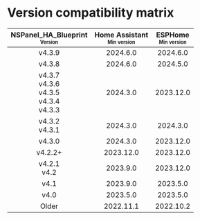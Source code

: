 # Version compatibility matrix

<!-- markdownlint-disable MD013 MD033 -->
| NSPanel_HA_Blueprint<br><sub><sup>Version</sup></sub> | Home Assistant<br><sub><sup>Min version</sup></sub> | ESPHome<br><sub><sup>Min version</sup></sub> |
| :--: | :--: | :--: |
| v4.3.9 | 2024.6.0 | 2024.6.0 |
| v4.3.8 | 2024.6.0 | 2024.5.0 |
| v4.3.7<br>v4.3.6<br>v4.3.5<br>v4.3.4<br>v4.3.3 | 2024.3.0 | 2023.12.0 |
| v4.3.2<br>v4.3.1 | 2024.3.0 | 2024.3.0 |
| v4.3.0 | 2024.3.0 | 2023.12.0 |
| v4.2.2+ | 2023.12.0 | 2023.12.0 |
| v4.2.1<br>v4.2 | 2023.9.0 | 2023.12.0 |
| v4.1 | 2023.9.0 | 2023.5.0 |
| v4.0 | 2023.5.0 | 2023.5.0 |
| Older | 2022.11.1 | 2022.10.2 |
<!-- markdownlint-enable MD013 MD033 -->
